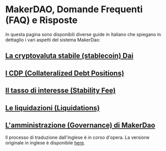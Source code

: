 # MakerDAO, Domande Frequenti (FAQ) e Risposte


In questa pagina sono disponibili diverse guide in Italiano che spiegano in dettaglio i vari aspetti del sistema MakerDao:

## [La cryptovaluta stabile (stablecoin) Dai](dai.md)

## [I CDP (Collateralized Debt Positions)](cdp.md)

## [Il tasso di interesse (Stability Fee)](stability-fee.md)

## [Le liquidazioni (Liquidations)](liquidation.md)

## [L'amministrazione (Governance) di MakerDao](governance.md)


Il processo di traduzione dall'inglese è in corso d'opera. La versione originale in inglese è disponibile [here](../).

